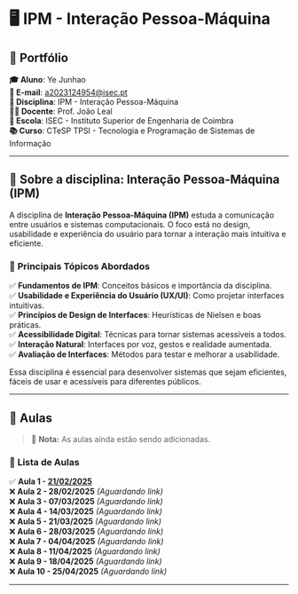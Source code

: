 # 🖥️ IPM - Interação Pessoa-Máquina

## 📌 Portfólio

**🎓 Aluno**: Ye Junhao  
**📧 E-mail**: a2023124954@isec.pt  
**📖 Disciplina**: IPM - Interação Pessoa-Máquina  
**👨‍🏫 Docente**: Prof. João Leal  
**🏫 Escola**: ISEC - Instituto Superior de Engenharia de Coimbra  
**📚 Curso**: CTeSP TPSI - Tecnologia e Programação de Sistemas de Informação  

---

## 📌 Sobre a disciplina: **Interação Pessoa-Máquina (IPM)**  

A disciplina de **Interação Pessoa-Máquina (IPM)** estuda a comunicação entre usuários e sistemas computacionais. O foco está no design, usabilidade e experiência do usuário para tornar a interação mais intuitiva e eficiente.  

### 🔹 **Principais Tópicos Abordados**  
✅ **Fundamentos de IPM**: Conceitos básicos e importância da disciplina.  
✅ **Usabilidade e Experiência do Usuário (UX/UI)**: Como projetar interfaces intuitivas.  
✅ **Princípios de Design de Interfaces**: Heurísticas de Nielsen e boas práticas.  
✅ **Acessibilidade Digital**: Técnicas para tornar sistemas acessíveis a todos.  
✅ **Interação Natural**: Interfaces por voz, gestos e realidade aumentada.  
✅ **Avaliação de Interfaces**: Métodos para testar e melhorar a usabilidade.  

Essa disciplina é essencial para desenvolver sistemas que sejam eficientes, fáceis de usar e acessíveis para diferentes públicos.  

---

## 📌 Aulas  

> 📢 **Nota:** As aulas ainda estão sendo adicionadas.  

### 📅 **Lista de Aulas**
✅ **Aula 1 - [21/02/2025](https://github.com/GameOverJY/IPM-Interacao-Pessoa-Maquina/blob/main/aula1.md)**  
❌ **Aula 2 - 28/02/2025** *(Aguardando link)*  
❌ **Aula 3 - 07/03/2025** *(Aguardando link)*  
❌ **Aula 4 - 14/03/2025** *(Aguardando link)*  
❌ **Aula 5 - 21/03/2025** *(Aguardando link)*  
❌ **Aula 6 - 28/03/2025** *(Aguardando link)*  
❌ **Aula 7 - 04/04/2025** *(Aguardando link)*  
❌ **Aula 8 - 11/04/2025** *(Aguardando link)*  
❌ **Aula 9 - 18/04/2025** *(Aguardando link)*  
❌ **Aula 10 - 25/04/2025** *(Aguardando link)*  

---
